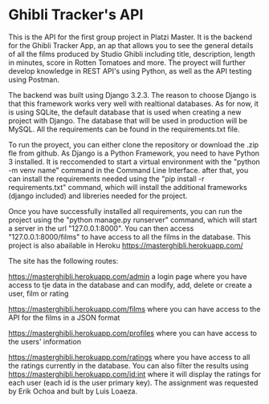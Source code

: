 # Ghibli Tracker's API

This is the API for the first group project in Platzi Master. It is the backend for the Ghibli Tracker App, an ap that allows you to see the general details of all the films produced by Studio Ghibli including title, description, length in minutes, score in Rotten Tomatoes and more. The proyect will further develop knowledge in REST API's using Python, as well as the API testing using Postman.

The backend was built using Django 3.2.3. The reason to choose Django is that this framework works very well with realtional databases. As for now, it is using SQLite, the default database that is used when creating a new project with Django. The database that will be used in production will be MySQL. All the requirements can be found in the requirements.txt file.

To run the proyect, you can either clone the repository or download the .zip fle from github. As Django is a Python Framework, you need to have Python 3 installed. It is reccomended to start a virtual environment with the "python -m venv name" command in the Command Line Interface. after that, you can install the requirements needed using the "pip install -r requirements.txt" command, which will install the additional frameworks (django included) and libreries needed for the project.

Once you have successfully installed all requirements, you can run the project using the "python manage.py runserver" command, which will start a server in the url "127.0.0.1:8000". You can then access "127.0.0.1:8000/films" to have access to all the films in the database. This project is also abailable in Heroku https://masterghibli.herokuapp.com/

The site has the following routes:
  
https://masterghibli.herokuapp.com/admin a login page where you have access to tje data in the database and can modify, add, delete or create a user, film or rating
  
https://masterghibli.herokuapp.com/films where you can have access to the API for the films in a JSON format
  
https://masterghibli.herokuapp.com/profiles where you can have access to the users' information

https://masterghibli.herokuapp.com/ratings where you have access to all the ratings currently in the database. You can also filter the results using https://masterghibli.herokuapp.com/id:int where it will display the ratings for each user (each id is the user primary key). The assignment was requested by Erik Ochoa and bult by Luis Loaeza.
